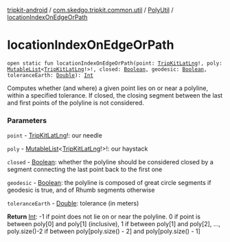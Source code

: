 [tripkit-android](../../index.md) / [com.skedgo.tripkit.common.util](../index.md) / [PolyUtil](index.md) / [locationIndexOnEdgeOrPath](./location-index-on-edge-or-path.md)

# locationIndexOnEdgeOrPath

`open static fun locationIndexOnEdgeOrPath(point: `[`TripKitLatLng`](../-trip-kit-lat-lng/index.md)`!, poly: `[`MutableList`](https://kotlinlang.org/api/latest/jvm/stdlib/kotlin.collections/-mutable-list/index.html)`<`[`TripKitLatLng`](../-trip-kit-lat-lng/index.md)`!>!, closed: `[`Boolean`](https://kotlinlang.org/api/latest/jvm/stdlib/kotlin/-boolean/index.html)`, geodesic: `[`Boolean`](https://kotlinlang.org/api/latest/jvm/stdlib/kotlin/-boolean/index.html)`, toleranceEarth: `[`Double`](https://kotlinlang.org/api/latest/jvm/stdlib/kotlin/-double/index.html)`): `[`Int`](https://kotlinlang.org/api/latest/jvm/stdlib/kotlin/-int/index.html)

Computes whether (and where) a given point lies on or near a polyline, within a specified tolerance. If closed, the closing segment between the last and first points of the polyline is not considered.

### Parameters

`point` - [TripKitLatLng](../-trip-kit-lat-lng/index.md)!: our needle

`poly` - [MutableList](https://kotlinlang.org/api/latest/jvm/stdlib/kotlin.collections/-mutable-list/index.html)&lt;[TripKitLatLng](../-trip-kit-lat-lng/index.md)!&gt;!: our haystack

`closed` - [Boolean](https://kotlinlang.org/api/latest/jvm/stdlib/kotlin/-boolean/index.html): whether the polyline should be considered closed by a segment connecting the last point back to the first one

`geodesic` - [Boolean](https://kotlinlang.org/api/latest/jvm/stdlib/kotlin/-boolean/index.html): the polyline is composed of great circle segments if geodesic is true, and of Rhumb segments otherwise

`toleranceEarth` - [Double](https://kotlinlang.org/api/latest/jvm/stdlib/kotlin/-double/index.html): tolerance (in meters)

**Return**
[Int](https://kotlinlang.org/api/latest/jvm/stdlib/kotlin/-int/index.html): -1 if point does not lie on or near the polyline. 0 if point is between poly[0] and poly[1] (inclusive), 1 if between poly[1] and poly[2], ..., poly.size()-2 if between poly[poly.size() - 2] and poly[poly.size() - 1]

